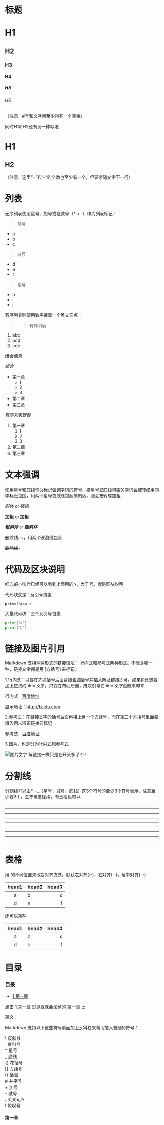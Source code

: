 # 标题
# H1
## H2
### H3
#### H4
##### H5
###### H6
（注意：#号和文字间至少得有一个空格）


同时H1和H2还有另一种写法

H1
=====
H2
-------

（注意：这里“=”和“-”的个数也至少有一个，但要紧随文字下一行）

# 列表
无序列表使用星号、加号或是减号（*  +   -）作为列表标记：
> 加号
+ a
+ b
+ c
> 减号
- d
- e
- f
> 星号
* h
* i
* j


 
有序列表则使用数字接着一个英文句点：
>>有序列表
1. abc
2. bcd
3. cde

组合使用

*组合*
+ 第一章
  + 1
  + 2
  + 3
+ 第二章
+ 第三章

_有序列表嵌套_
1. 第一章
    1. 1
    2. 2
    3. 3
2. 第二章
3. 第三章


# 文本强调
使用星号和底线作为标记强调字词的符号，被星号或底线包围的字词会被转成用斜体标签包围，用两个星号或底线包起来的话，则会被转成加粗

*斜体* or _强调_

**加粗** or __加粗__

***粗斜体*** or ___粗斜体___

删除线~~，用两个波浪线包裹

~~删除线~~~


# 代码及区块说明
细心的小伙伴已经可以看到上面用的>，大于号，就是区块说明

代码块就是 ` 反引号包裹

`print('aaa')
`

大量代码块```三个反引号包裹
```python
print('a')
print('b')
```

# 链接及图片引用
Markdown 支持两种形式的链接语法： 行内式和参考式两种形式。不管是哪一种，链接文字都是用 [方括号] 来标记。

1.行内式：只要在方块括号后面紧接着圆括号并插入网址链接即可，如果你还想要加上链接的 title 文字，只要在网址后面，用双引号把 title 文字包起来即可

行内式：[百度地址](https://www.baidu.com "连接描述")

显示地址：<http://baidu.com>

2.参考式：在链接文字的括号后面再接上另一个方括号，而在第二个方括号里面要填入用以辨识链接的标记

参考式：[百度地址][id]

[id]: https://www.baidu.com "连接描述"

3.图片，也是分为行内式和参考式

![图片文字](url)   与链接一样只是在开头多了个！

# 分割线
分割线可以由* - _（星号，减号，底线）这3个符号的至少3个符号表示，注意至少要3个，且不需要连续，有空格也可以

***
* * *
*** **
---
-- -
------
___
__ _
________

# 表格
用:的不同位置来改变对齐方式，默认左对齐(:-)，右对齐(-:)，居中对齐(:-:)

|head1|head2|head3|
|:----:|:----|----:|
|a|b|c|
|d|e|f|

还可以简写

head1|head2|head3
:----:|:----|----:
a|b|c
d|e|f

# 目录  
### 目录

* [1.第一章](#1)  





点击   1.第一章    浏览器就会滚动的    第一章    上

 

转义：

 Markdown 支持以下这些符号前面加上反斜杠来帮助插入普通的符号：

\\  反斜线  
\`   反引号  
\*   星号  
\_   底线  
\{}  花括号  
\[]  方括号  
\()  括弧  
\#   井字号  
\+   加号  
\-   减号  
\.   英文句点  
\!   惊叹号  


<h4 id='1'>第一章</h4>